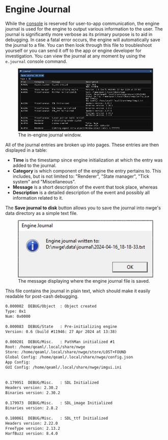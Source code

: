 # Engine Journal

While the [console](CONSOLE) is reserved for user-to-app communication, the
engine journal is used for the engine to output various information to the user.
The journal is significantly more verbose as its primary purpose is to aid in
debugging. In case a fatal error occurs, the engine will automatically save the
journal to a file. You can then look through this file to troubleshoot yourself
or you can send it off to the app or engine developer for investigation. You can
view the journal at any moment by using the `e.journal` console command.

<figure>
  <img src="img/journal.png" alt="Screenshot of the Journal window" />
  <figcaption>
    The in-engine journal window.
  </figcaption>
</figure>

All of the journal entries are broken up into pages. These entries are then
displayed in a table:

* **Time** is the timestamp since engine initialization at which the entry was
  added to the journal.
* **Category** is which component of the engine the entry pertains to. This
  includes, but is not limited to: "Renderer", "State manager", "Tick system"
  and "Miscellaneous".
* **Message** is a short description of the event that took place, whereas
* **Description** is a detailed description of the event and possibly all
  information related to it.

The **Save journal to disk** button allows you to save the journal into nwge's
data directory as a simple text file.

<figure>
  <img src="img/journalSaved.jpg" alt="Screenshot of the Journal info box." />
  <figcaption>
    The message displaying where the engine journal file is saved.
  </figcaption>
</figure>

This file contains the journal in plain text, which should make it easily
readable for post-cash debugging.

```log
0.000002  DEBUG/Object  : Object created
Type: 0x1
Num: 0x0000

0.000083  DEBUG/State   : Pre-initializing engine
Version: 0.6 (build #11946: 27 Apr 2024 at 13:38)

0.000201  DEBUG/Misc.   : PathMan initialized #1
Root: /home/qeaml/.local/share/nwge
Store: /home/qeaml/.local/share/nwge/store/LOST+FOUND
Global Config: /home/qeaml/.local/share/nwge/config.json
App Config: 
GUI Config: /home/qeaml/.local/share/nwge/imgui.ini


0.179951  DEBUG/Misc.   : SDL Initialized
Headers version: 2.30.2
Binaries version: 2.30.2

0.179973  DEBUG/Misc.   : SDL_image Initialized
Binaries version: 2.8.2

0.180061  DEBUG/Misc.   : SDL_ttf Initialized
Headers version: 2.22.0
FreeType version: 2.13.2
HarfBuzz version: 8.4.0
```
